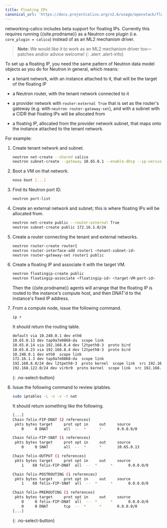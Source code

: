 ```yaml
---
title: Floating IPs
canonical_url: 'https://docs.projectcalico.org/v2.6/usage/openstack/floating-ips'
---
```


networking-calico includes beta support for floating IPs.  Currently this
requires running {{site.prodname}} as a Neutron core plugin (i.e. `core_plugin =
calico`) instead of as an ML2 mechanism driver.

> **Note**: We would like it to work as an ML2 mechanism driver too—patches
> and/or advice welcome!
{: .alert .alert-info}

To set up a floating IP, you need the same pattern of Neutron data model
objects as you do for Neutron in general, which means:

- a tenant network, with an instance attached to it, that will be the target of
  the floating IP

- a Neutron router, with the tenant network connected to it

- a provider network with `router:external True` that is set as the
  router's gateway (e.g. with `neutron router-gateway-set`), and with a
  subnet with a CIDR that floating IPs will be allocated from

- a floating IP, allocated from the provider network subnet, that maps onto the
  instance attached to the tenant network.

For example:

1. Create tenant network and subnet.

    ```bash
    neutron net-create --shared calico
    neutron subnet-create --gateway 10.65.0.1 --enable-dhcp --ip-version 4 --name calico-v4 calico 10.65.0.0/24
    ```

1. Boot a VM on that network.

   ```bash
   nova boot [...]
   ```

1. Find its Neutron port ID.

   ```bash
   neutron port-list
   ```

1. Create an external network and subnet; this is where floating
   IPs will be allocated from.

   ```bash
   neutron net-create public --router:external True
   neutron subnet-create public 172.16.1.0/24
   ```

1. Create a router connecting the tenant and external networks.

    ```bash
    neutron router-create router1
    neutron router-interface-add router1 <tenant-subnet-id>
    neutron router-gateway-set router1 public
    ```

1. Create a floating IP and associate it with the target VM.

   ```bash
   neutron floatingip-create public 
   neutron floatingip-associate <floatingip-id> <target-VM-port-id>
   ```

   Then the {{site.prodname}} agents will arrange that the floating IP is routed to the
   instance's compute host, and then DNAT'd to the instance's fixed IP address.

1. From a compute node, issue the following command.

   ```bash
   ip r
   ```

    It should return the routing table.

    ```bash
    default via 10.240.0.1 dev eth0
    10.65.0.13 dev tap9a7e0868-da  scope link
    10.65.0.14 via 192.168.8.4 dev l2tpeth8-3  proto bird
    10.65.0.23 via 192.168.8.4 dev l2tpeth8-3  proto bird
    10.240.0.1 dev eth0  scope link
    172.16.1.3 dev tap9a7e0868-da  scope link
    192.168.8.0/24 dev l2tpeth8-3  proto kernel  scope link  src 192.168.8.3
    192.168.122.0/24 dev virbr0  proto kernel  scope link  src 192.168.122.1
   ```
   {: .no-select-button}

1. Issue the following command to review iptables.

   ```bash
   sudo iptables -L -n -v -t nat
   ```

    It should return something like the following.

    ```bash
    [...]
    Chain felix-FIP-DNAT (2 references)
     pkts bytes target     prot opt in     out     source               destination
        0     0 DNAT       all  --  *      *       0.0.0.0/0            172.16.1.3           to:10.65.0.13

    Chain felix-FIP-SNAT (1 references)
     pkts bytes target     prot opt in     out     source               destination
        0     0 SNAT       all  --  *      *       10.65.0.13           10.65.0.13           to:172.16.1.3

    Chain felix-OUTPUT (1 references)
     pkts bytes target     prot opt in     out     source               destination
        1    60 felix-FIP-DNAT  all  --  *      *       0.0.0.0/0            0.0.0.0/0

    Chain felix-POSTROUTING (1 references)
     pkts bytes target     prot opt in     out     source               destination
        1    60 felix-FIP-SNAT  all  --  *      *       0.0.0.0/0            0.0.0.0/0

    Chain felix-PREROUTING (1 references)
     pkts bytes target     prot opt in     out     source               destination
        0     0 felix-FIP-DNAT  all  --  *      *       0.0.0.0/0            0.0.0.0/0
        0     0 DNAT       tcp  --  *      *       0.0.0.0/0            169.254.169.254      tcp dpt:80 to:127.0.0.1:8775
    [...]
    ```
    {: .no-select-button}
